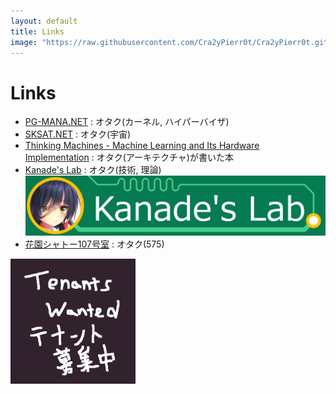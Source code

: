 ```yaml
---
layout: default
title: Links
image: "https://raw.githubusercontent.com/Cra2yPierr0t/Cra2yPierr0t.github.io/master/images/bosyuu.png"
---
```

# Links

* [PG-MANA.NET](https://pg-mana.net) : オタク(カーネル, ハイパーバイザ)
* [SKSAT.NET](https://sksat.net) : オタク(宇宙)
* [Thinking Machines - Machine Learning and Its Hardware Implementation](https://shop.elsevier.com/books/thinking-machines/takano/978-0-12-818279-6) : オタク(アーキテクチャ)が書いた本
* [Kanade's Lab](https://kanade-k-1228.github.io) : オタク(技術, 理論) 
[![](https://raw.githubusercontent.com/Cra2yPierr0t/Cra2yPierr0t.github.io/master/images/kanade.png)](https://kanade-k-1228.github.io)
* [花園シャトー107号室](https://hanazonochateau.net) : オタク(575)

<img src="https://raw.githubusercontent.com/Cra2yPierr0t/Cra2yPierr0t.github.io/master/images/bosyuu.png?raw=true" width="200">
